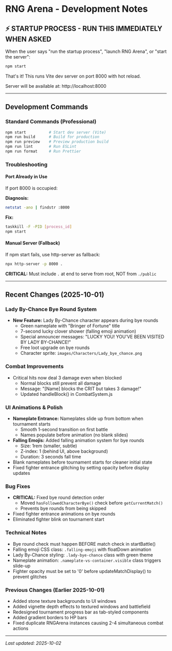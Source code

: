 # RNG Arena - Development Notes

## ⚡ STARTUP PROCESS - RUN THIS IMMEDIATELY WHEN ASKED

When the user says "run the startup process", "launch RNG Arena", or "start the server":

```bash
npm start
```

That's it! This runs Vite dev server on port 8000 with hot reload.

Server will be available at: http://localhost:8000

---

## Development Commands

### Standard Commands (Professional)
```bash
npm start          # Start dev server (Vite)
npm run build      # Build for production
npm run preview    # Preview production build
npm run lint       # Run ESLint
npm run format     # Run Prettier
```

### Troubleshooting

#### Port Already in Use
If port 8000 is occupied:

**Diagnosis:**
```bash
netstat -ano | findstr :8000
```

**Fix:**
```bash
taskkill -F -PID [process_id]
npm start
```

#### Manual Server (Fallback)
If npm start fails, use http-server as fallback:
```bash
npx http-server -p 8000 .
```

**CRITICAL:** Must include `.` at end to serve from root, NOT from `./public`

---

## Recent Changes (2025-10-01)

### Lady By-Chance Bye Round System
- **New Feature:** Lady By-Chance character appears during bye rounds
  - Green nameplate with "Bringer of Fortune" title
  - 7-second lucky clover shower (falling emoji animation)
  - Special announcer messages: "LUCKY YOU! YOU'VE BEEN VISITED BY LADY BY-CHANCE!"
  - Free loot upgrade on bye rounds
  - Character sprite: `images/Characters/Lady_bye_chance.png`

### Combat Improvements
- Critical hits now deal 3 damage even when blocked
  - Normal blocks still prevent all damage
  - Message: "[Name] blocks the CRIT but takes 3 damage!"
  - Updated handleBlock() in CombatSystem.js

### UI Animations & Polish
- **Nameplate Entrance:** Nameplates slide up from bottom when tournament starts
  - Smooth 1-second transition on first battle
  - Names populate before animation (no blank slides)
- **Falling Emojis:** Added falling animation system for bye rounds
  - Size: 1rem (smaller, subtle)
  - Z-index: 1 (behind UI, above background)
  - Duration: 3 seconds fall time
- Blank nameplates before tournament starts for cleaner initial state
- Fixed fighter entrance glitching by setting opacity before display updates

### Bug Fixes
- **CRITICAL:** Fixed bye round detection order
  - Moved `hasFollowedCharacterBye()` check before `getCurrentMatch()`
  - Prevents bye rounds from being skipped
- Fixed fighter entrance animations on bye rounds
- Eliminated fighter blink on tournament start

### Technical Notes
- Bye round check must happen BEFORE match check in startBattle()
- Falling emoji CSS class: `.falling-emoji` with floatDown animation
- Lady By-Chance styling: `.lady-bye-chance` class with green theme
- Nameplate animation: `.nameplate-vs-container.visible` class triggers slide-up
- Fighter opacity must be set to '0' before updateMatchDisplay() to prevent glitches

### Previous Changes (Earlier 2025-10-01)
- Added stone texture backgrounds to UI windows
- Added vignette depth effects to textured windows and battlefield
- Redesigned tournament progress bar as tab-styled components
- Added gradient borders to HP bars
- Fixed duplicate RNGArena instances causing 2-4 simultaneous combat actions

---
*Last updated: 2025-10-02*
